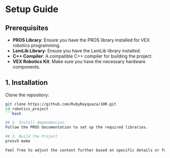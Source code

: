 # Setup Guide

## Prerequisites
- **PROS Library**: Ensure you have the PROS library installed for VEX robotics programming.
- **LemLib Library**: Ensure you have the LemLib library installed.
- **C++ Compiler**: A compatible C++ compiler for building the project.
- **VEX Robotics Kit**: Make sure you have the necessary hardware components.

## 1. Installation
   Clone the repository:
   ```bash
   git clone https://github.com/RubyRayquaza/10R.git
   cd robotics_project
   ```bash

## 2. Install dependencies:
   Follow the PROS documentation to set up the required libraries.

## 3. Build the Project
   prosv5 make

Feel free to adjust the content further based on specific details or features of your project!
